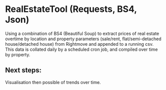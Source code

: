 # RealEstateTool (Requests, BS4, Json)

Using a combination of BS4 (Beautiful Soup) to extract prices of real estate overtime by location and property parameters (sale/rent, flat/semi-detached house/detached house) from Rightmove and appended to a running csv. This data is collated daily by a scheduled cron job, and compiled over time by property.   

## Next steps: 
Visualisation then possible of trends over time.
